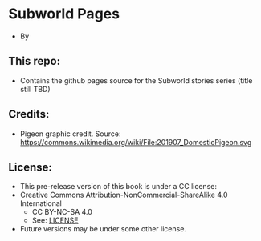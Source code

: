 
# Subworld Pages
* By 

## This repo:
* Contains the github pages source for the Subworld stories series (title still TBD)

## Credits:
* Pigeon graphic credit. Source: https://commons.wikimedia.org/wiki/File:201907_DomesticPigeon.svg

## License:
* This pre-release version of this book is under a CC license:
* Creative Commons Attribution-NonCommercial-ShareAlike 4.0 International
	* CC BY-NC-SA 4.0
	* See: [LICENSE](./LICENSE)
* Future versions may be under some other license.


